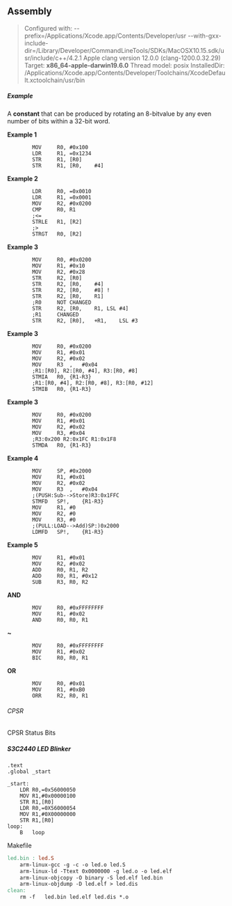 ## Assembly

> Configured with: --prefix=/Applications/Xcode.app/Contents/Developer/usr --with-gxx-include-dir=/Library/Developer/CommandLineTools/SDKs/MacOSX10.15.sdk/usr/include/c++/4.2.1
> Apple clang version 12.0.0 (clang-1200.0.32.29)
> Target: **x86_64-apple-darwin19.6.0**
> Thread model: posix
> InstalledDir: /Applications/Xcode.app/Contents/Developer/Toolchains/XcodeDefault.xctoolchain/usr/bin

##### Example

A **constant** that can be produced by rotating an 8-bitvalue by any even number of bits within a 32-bit word.

**Example 1**

```assembly
		MOV		R0,	#0x100
		LDR		R1,	=0x1234
		STR		R1,	[R0]
		STR		R1,	[R0,	#4]
```

**Example 2**

```assembly
		LDR		R0,	=0x0010
		LDR		R1,	=0x0001
		MOV		R2,	#0x0200
		CMP		R0,	R1
		;<=
		STRLE	R1,	[R2]
		;>
		STRGT	R0,	[R2]
```

**Example 3**

```assembly
		MOV		R0,	#0x0200
		MOV		R1,	#0x10
		MOV		R2,	#0x28
		STR		R2,	[R0]
		STR		R2,	[R0,	#4]
		STR		R2,	[R0,	#8]	!
		STR		R2,	[R0,	R1]
		;R0		NOT CHANGED
		STR		R2,	[R0,	R1,	LSL	#4]
		;R1		CHANGED
		STR		R2,	[R0],	+R1,	LSL	#3
```

**Example 3**

```assembly
		MOV		R0,	#0x0200
		MOV		R1,	#0x01
		MOV		R2,	#0x02
		MOV		R3	,	#0x04
		;R1:[R0], R2:[R0, #4], R3:[R0, #8]
		STMIA	R0,	{R1-R3}
		;R1:[R0, #4], R2:[R0, #8], R3:[R0, #12]
		STMIB	R0,	{R1-R3}
```

**Example 3**

```assembly
		MOV		R0,	#0x0200
		MOV		R1,	#0x01
		MOV		R2,	#0x02
		MOV		R3,	#0x04
		;R3:0x200 R2:0x1FC R1:0x1F8
		STMDA	R0,	{R1-R3}
```

**Example 4**

```assembly
		MOV		SP,	#0x2000
		MOV		R1,	#0x01
		MOV		R2,	#0x02
		MOV		R3	,	#0x04
		;(PUSH:Sub-->Store)R3:0x1FFC
		STMFD	SP!,	{R1-R3}
		MOV		R1,	#0
		MOV		R2,	#0
		MOV		R3,	#0
		;(PULL:LOAD-->Add)SP:)0x2000
		LDMFD	SP!,	{R1-R3}
```

**Example 5**

```assembly
		MOV		R1,	#0x01
		MOV		R2,	#0x02
		ADD		R0,	R1,	R2
		ADD		R0,	R1,	#0x12
		SUB		R3,	R0,	R2
```

**AND**

```assembly
		MOV		R0,	#0xFFFFFFFF
		MOV		R1,	#0x02
		AND		R0,	R0,	R1
```

**~**

```assembly
		MOV		R0,	#0xFFFFFFFF
		MOV		R1,	#0x02
		BIC		R0,	R0,	R1
```

**OR**

```assembly
		MOV		R0,	#0x01
		MOV		R1,	#0xB0
		ORR		R2,	R0,	R1
```

###### CPSR

CPSR Status Bits

##### S3C2440 LED Blinker

```assembly
.text
.global _start

_start:
    LDR R0,=0x56000050
    MOV R1,#0x00000100
    STR R1,[R0]
    LDR R0,=0X56000054
    MOV R1,#0X00000000
    STR R1,[R0]
loop:
    B   loop
```

Makefile

```makefile
led.bin : led.S
	arm-linux-gcc -g -c -o led.o led.S
	arm-linux-ld -Ttext 0x0000000 -g led.o -o led.elf
	arm-linux-objcopy -O binary -S led.elf led.bin
	arm-linux-objdump -D led.elf > led.dis
clean:
	rm -f   led.bin led.elf led.dis *.o
```

